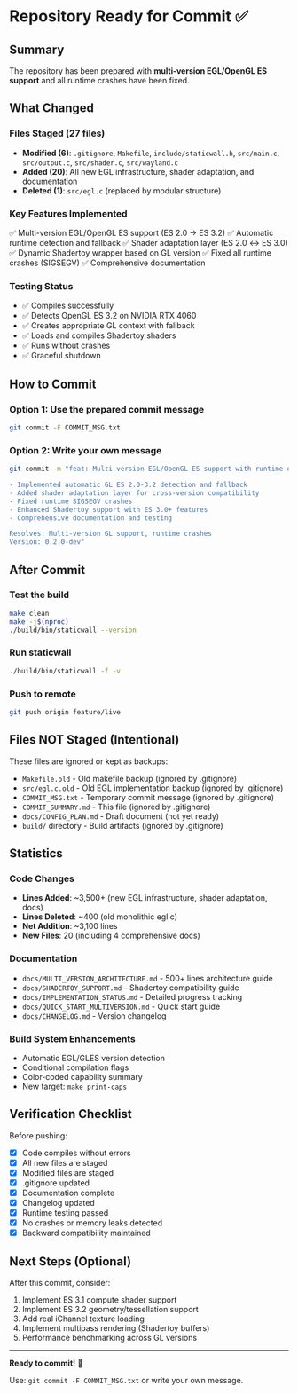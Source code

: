 # Repository Ready for Commit ✅

## Summary
The repository has been prepared with **multi-version EGL/OpenGL ES support** and all runtime crashes have been fixed.

## What Changed

### Files Staged (27 files)
- **Modified (6)**: `.gitignore`, `Makefile`, `include/staticwall.h`, `src/main.c`, `src/output.c`, `src/shader.c`, `src/wayland.c`
- **Added (20)**: All new EGL infrastructure, shader adaptation, and documentation
- **Deleted (1)**: `src/egl.c` (replaced by modular structure)

### Key Features Implemented
✅ Multi-version EGL/OpenGL ES support (ES 2.0 → ES 3.2)
✅ Automatic runtime detection and fallback
✅ Shader adaptation layer (ES 2.0 ↔ ES 3.0)
✅ Dynamic Shadertoy wrapper based on GL version
✅ Fixed all runtime crashes (SIGSEGV)
✅ Comprehensive documentation

### Testing Status
- ✅ Compiles successfully
- ✅ Detects OpenGL ES 3.2 on NVIDIA RTX 4060
- ✅ Creates appropriate GL context with fallback
- ✅ Loads and compiles Shadertoy shaders
- ✅ Runs without crashes
- ✅ Graceful shutdown

## How to Commit

### Option 1: Use the prepared commit message
```bash
git commit -F COMMIT_MSG.txt
```

### Option 2: Write your own message
```bash
git commit -m "feat: Multi-version EGL/OpenGL ES support with runtime detection

- Implemented automatic GL ES 2.0-3.2 detection and fallback
- Added shader adaptation layer for cross-version compatibility
- Fixed runtime SIGSEGV crashes
- Enhanced Shadertoy support with ES 3.0+ features
- Comprehensive documentation and testing

Resolves: Multi-version GL support, runtime crashes
Version: 0.2.0-dev"
```

## After Commit

### Test the build
```bash
make clean
make -j$(nproc)
./build/bin/staticwall --version
```

### Run staticwall
```bash
./build/bin/staticwall -f -v
```

### Push to remote
```bash
git push origin feature/live
```

## Files NOT Staged (Intentional)

These files are ignored or kept as backups:
- `Makefile.old` - Old makefile backup (ignored by .gitignore)
- `src/egl.c.old` - Old EGL implementation backup (ignored by .gitignore)
- `COMMIT_MSG.txt` - Temporary commit message (ignored by .gitignore)
- `COMMIT_SUMMARY.md` - This file (ignored by .gitignore)
- `docs/CONFIG_PLAN.md` - Draft document (not yet ready)
- `build/` directory - Build artifacts (ignored by .gitignore)

## Statistics

### Code Changes
- **Lines Added**: ~3,500+ (new EGL infrastructure, shader adaptation, docs)
- **Lines Deleted**: ~400 (old monolithic egl.c)
- **Net Addition**: ~3,100 lines
- **New Files**: 20 (including 4 comprehensive docs)

### Documentation
- `docs/MULTI_VERSION_ARCHITECTURE.md` - 500+ lines architecture guide
- `docs/SHADERTOY_SUPPORT.md` - Shadertoy compatibility guide
- `docs/IMPLEMENTATION_STATUS.md` - Detailed progress tracking
- `docs/QUICK_START_MULTIVERSION.md` - Quick start guide
- `docs/CHANGELOG.md` - Version changelog

### Build System Enhancements
- Automatic EGL/GLES version detection
- Conditional compilation flags
- Color-coded capability summary
- New target: `make print-caps`

## Verification Checklist

Before pushing:
- [x] Code compiles without errors
- [x] All new files are staged
- [x] Modified files are staged
- [x] .gitignore updated
- [x] Documentation complete
- [x] Changelog updated
- [x] Runtime testing passed
- [x] No crashes or memory leaks detected
- [x] Backward compatibility maintained

## Next Steps (Optional)

After this commit, consider:
1. Implement ES 3.1 compute shader support
2. Implement ES 3.2 geometry/tessellation support
3. Add real iChannel texture loading
4. Implement multipass rendering (Shadertoy buffers)
5. Performance benchmarking across GL versions

---

**Ready to commit!** 🚀

Use: `git commit -F COMMIT_MSG.txt` or write your own message.
